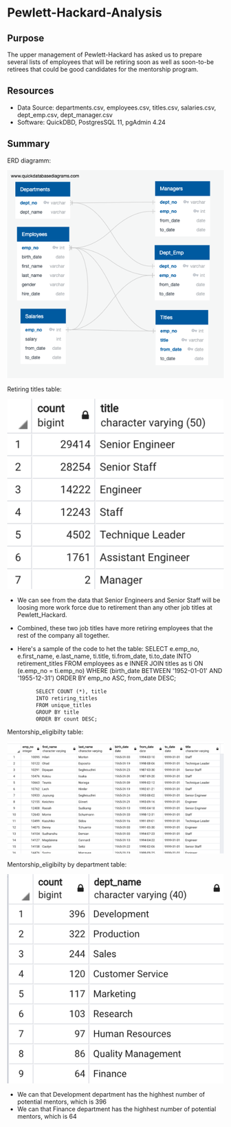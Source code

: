 # Pewlett-Hackard-Analysis

## Purpose

The upper management of Pewlett-Hackard has asked us to prepare several lists of employees that will be retiring soon as well as soon-to-be retirees that could be good candidates for the mentorship program. 

## Resources 

- Data Source: departments.csv, employees.csv, titles.csv, salaries.csv, dept_emp.csv, dept_manager.csv
- Software: QuickDBD, PostgresSQL 11, pgAdmin 4.24

## Summary

ERD diagramm:

![](resources/QuickDBD-Pewlett_Hackard.png)

Retiring titles table:

![](resources/retiring_titles.png)

- We can see from the data that Senior Engineers and Senior Staff will be loosing more work force due to retirement than any other job titles at Pewlett_Hackard. 
- Combined, these two job titles have more retiring employees that the rest of the company all together.
- Here's a sample of the code to het the table:
            SELECT e.emp_no,
                    e.first_name,
                    e.last_name,
                    ti.title,
                    ti.from_date,
                    ti.to_date
            INTO retirement_titles
            FROM employees as e
            INNER JOIN titles as ti
            ON (e.emp_no = ti.emp_no)
            WHERE (birth_date BETWEEN '1952-01-01' AND '1955-12-31')
            ORDER BY emp_no ASC, from_date DESC;
            
            SELECT COUNT (*), title
            INTO retiring_titles
            FROM unique_titles
            GROUP BY title
            ORDER BY count DESC;

Mentorship_eligibilty table:

![](resources/mentorship_eligibilty.png)

Mentorship_eligibilty by department table:

![](resources/mentors_by_dept.png)

- We can that Development department has the highhest number of potential mentors, which is 396
- We can that Finance department has the highhest number of potential mentors, which is 64